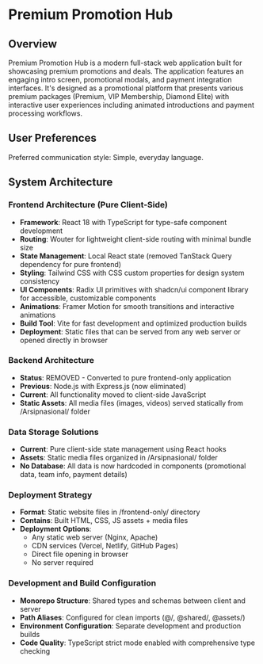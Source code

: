 # Premium Promotion Hub

## Overview

Premium Promotion Hub is a modern full-stack web application built for showcasing premium promotions and deals. The application features an engaging intro screen, promotional modals, and payment integration interfaces. It's designed as a promotional platform that presents various premium packages (Premium, VIP Membership, Diamond Elite) with interactive user experiences including animated introductions and payment processing workflows.

## User Preferences

Preferred communication style: Simple, everyday language.

## System Architecture

### Frontend Architecture (Pure Client-Side)
- **Framework**: React 18 with TypeScript for type-safe component development
- **Routing**: Wouter for lightweight client-side routing with minimal bundle size
- **State Management**: Local React state (removed TanStack Query dependency for pure frontend)
- **Styling**: Tailwind CSS with CSS custom properties for design system consistency
- **UI Components**: Radix UI primitives with shadcn/ui component library for accessible, customizable components
- **Animations**: Framer Motion for smooth transitions and interactive animations
- **Build Tool**: Vite for fast development and optimized production builds
- **Deployment**: Static files that can be served from any web server or opened directly in browser

### Backend Architecture
- **Status**: REMOVED - Converted to pure frontend-only application
- **Previous**: Node.js with Express.js (now eliminated)
- **Current**: All functionality moved to client-side JavaScript
- **Static Assets**: All media files (images, videos) served statically from /Arsipnasional/ folder

### Data Storage Solutions
- **Current**: Pure client-side state management using React hooks
- **Assets**: Static media files organized in /Arsipnasional/ folder
- **No Database**: All data is now hardcoded in components (promotional data, team info, payment details)

### Deployment Strategy
- **Format**: Static website files in /frontend-only/ directory
- **Contains**: Built HTML, CSS, JS assets + media files
- **Deployment Options**: 
  - Any static web server (Nginx, Apache)
  - CDN services (Vercel, Netlify, GitHub Pages)
  - Direct file opening in browser
  - No server required

### Development and Build Configuration
- **Monorepo Structure**: Shared types and schemas between client and server
- **Path Aliases**: Configured for clean imports (@/, @shared/, @assets/)
- **Environment Configuration**: Separate development and production builds
- **Code Quality**: TypeScript strict mode enabled with comprehensive type checking